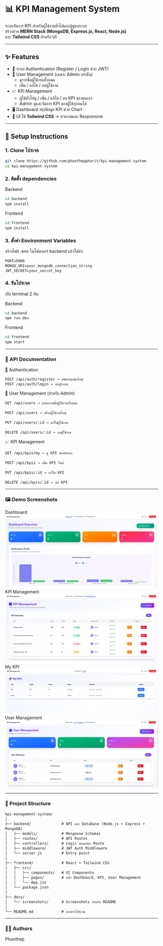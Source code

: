 # 📊 KPI Management System

ระบบจัดการ KPI สำหรับผู้ใช้งานทั่วไปและผู้ดูแลระบบ  
สร้างด้วย **MERN Stack (MongoDB, Express.js, React, Node.js)**  
และ **Tailwind CSS** สำหรับ UI  

---

## ✨ Features

- 🔑 ระบบ Authentication (Register / Login ด้วย JWT)  
- 👤 User Management (เฉพาะ Admin เท่านั้น)  
  - ดูรายชื่อผู้ใช้งานทั้งหมด  
  - เพิ่ม / แก้ไข / ลบผู้ใช้งาน  
- 📈 KPI Management  
  - ผู้ใช้ทั่วไปดู / เพิ่ม / แก้ไข / ลบ KPI ของตนเอง  
  - Admin ดูและจัดการ KPI ของผู้ใช้ทุกคนได้  
- 🖥️ Dashboard สรุปข้อมูล KPI ด้วย Chart  
- 🎨 UI ใช้ **Tailwind CSS** → สวยงามและ Responsive  

---

## 🚀 Setup Instructions

### 1. Clone โปรเจค
```bash
git clone https://github.com/phontheppharit/kpi-management-system
cd kpi-management-system
```
### 2. ติดตั้ง dependencies

Backend
```bash
cd backend
npm install
```

Frontend
```bash
cd frontend
npm install
```

### 3. ตั้งค่า Environment Variables

สร้างไฟล์ .env ในโฟลเดอร์ backend แล้วใส่ค่า:
```env
PORT=5000
MONGO_URI=your_mongodb_connection_string
JWT_SECRET=your_secret_key
```
### 4. รันโปรเจค

เปิด terminal 2 อัน:

Backend
```bash
cd backend
npm run dev
```

Frontend
```bash
cd frontend
npm start
```

---
### 📡 API Documentation
🔑 Authentication
```
POST /api/auth/register → สมัครสมาชิกใหม่
POST /api/auth/login → เข้าสู่ระบบ
```

👤 User Management (สำหรับ Admin)
```
GET /api/users → แสดงรายชื่อผู้ใช้งานทั้งหมด

POST /api/users → สร้างผู้ใช้งานใหม่

PUT /api/users/:id → แก้ไขผู้ใช้งาน

DELETE /api/users/:id → ลบผู้ใช้งาน
```

📈 KPI Management
```
GET /api/kpis/my → ดู KPI ของตัวเอง

POST /api/kpis → เพิ่ม KPI ใหม่

PUT /api/kpis/:id → แก้ไข KPI

DELETE /api/kpis/:id → ลบ KPI
```
---
### 🖼️ Demo Screenshots
Dashboard
![Dashboard Screenshot](docs/screenshots/dashboard.jpg)   
KPI Management
![KPI Management Screenshot](docs/screenshots/KpiManagement.jpg)
My KPI
![My KPI Screenshot](docs/screenshots/myKpi.jpg)
User Management
![User Management Screenshot](docs/screenshots/userManagement.jpg)

---
### 📂 Project Structure
```plaintext
kpi-management-system/
│
├── backend/              # API และ Database (Node.js + Express + MongoDB)
│   ├── models/           # Mongoose Schemas
│   ├── routes/           # API Routes
│   ├── controllers/      # Logic ของแต่ละ Route
│   ├── middleware/       # JWT Auth Middleware
│   └── server.js         # Entry point
│
├── frontend/             # React + Tailwind CSS
│   ├── src/
│   │   ├── components/   # UI Components
│   │   ├── pages/        # หน้า Dashboard, KPI, User Management
│   │   └── App.jsx
│   └── package.json
│
├── docs/
│   └── screenshots/      # Screenshots สำหรับ README
│
└── README.md             # เอกสารโปรเจค
```

---
### 👨‍💻 Authors

Phonthep